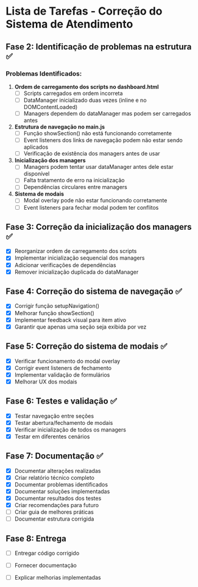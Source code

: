 # Lista de Tarefas - Correção do Sistema de Atendimento

## Fase 2: Identificação de problemas na estrutura ✅

### Problemas Identificados:

1. **Ordem de carregamento dos scripts no dashboard.html**
   - [ ] Scripts carregados em ordem incorreta
   - [ ] DataManager inicializado duas vezes (inline e no DOMContentLoaded)
   - [ ] Managers dependem do dataManager mas podem ser carregados antes

2. **Estrutura de navegação no main.js**
   - [ ] Função showSection() não está funcionando corretamente
   - [ ] Event listeners dos links de navegação podem não estar sendo aplicados
   - [ ] Verificação de existência dos managers antes de usar

3. **Inicialização dos managers**
   - [ ] Managers podem tentar usar dataManager antes dele estar disponível
   - [ ] Falta tratamento de erro na inicialização
   - [ ] Dependências circulares entre managers

4. **Sistema de modais**
   - [ ] Modal overlay pode não estar funcionando corretamente
   - [ ] Event listeners para fechar modal podem ter conflitos

## Fase 3: Correção da inicialização dos managers ✅
- [x] Reorganizar ordem de carregamento dos scripts
- [x] Implementar inicialização sequencial dos managers
- [x] Adicionar verificações de dependências
- [x] Remover inicialização duplicada do dataManager

## Fase 4: Correção do sistema de navegação ✅
- [x] Corrigir função setupNavigation()
- [x] Melhorar função showSection()
- [x] Implementar feedback visual para item ativo
- [x] Garantir que apenas uma seção seja exibida por vez

## Fase 5: Correção do sistema de modais ✅
- [x] Verificar funcionamento do modal overlay
- [x] Corrigir event listeners de fechamento
- [x] Implementar validação de formulários
- [x] Melhorar UX dos modais

## Fase 6: Testes e validação ✅
- [x] Testar navegação entre seções
- [x] Testar abertura/fechamento de modais
- [x] Verificar inicialização de todos os managers
- [x] Testar em diferentes cenários

## Fase 7: Documentação ✅
- [x] Documentar alterações realizadas
- [x] Criar relatório técnico completo
- [x] Documentar problemas identificados
- [x] Documentar soluções implementadas
- [x] Documentar resultados dos testes
- [x] Criar recomendações para futuro
- [ ] Criar guia de melhores práticas
- [ ] Documentar estrutura corrigida

## Fase 8: Entrega
- [ ] Entregar código corrigido
- [ ] Fornecer documentação
- [ ] Explicar melhorias implementadas

